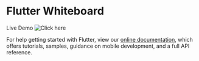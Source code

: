 # Flutter Whiteboard


Live Demo ![Click here](https://champ96k.github.io/Flutter-Whiteboard/#/)


For help getting started with Flutter, view our
[online documentation](https://flutter.dev/docs), which offers tutorials,
samples, guidance on mobile development, and a full API reference.
